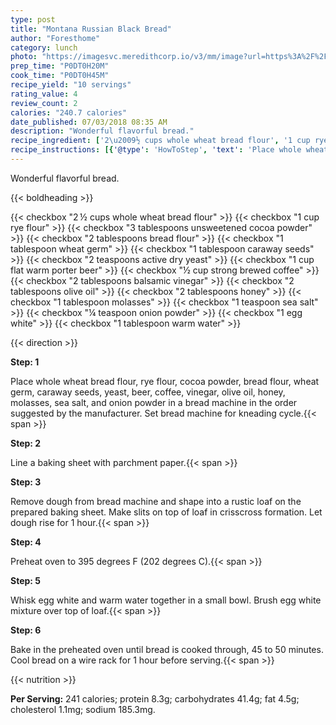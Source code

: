 ```yaml
---
type: post
title: "Montana Russian Black Bread"
author: "Foresthome"
category: lunch
photo: "https://imagesvc.meredithcorp.io/v3/mm/image?url=https%3A%2F%2Fimages.media-allrecipes.com%2Fuserphotos%2F4460237.jpg"
prep_time: "P0DT0H20M"
cook_time: "P0DT0H45M"
recipe_yield: "10 servings"
rating_value: 4
review_count: 2
calories: "240.7 calories"
date_published: 07/03/2018 08:35 AM
description: "Wonderful flavorful bread."
recipe_ingredient: ['2\u2009½ cups whole wheat bread flour', '1 cup rye flour', '3 tablespoons unsweetened cocoa powder', '2 tablespoons bread flour', '1 tablespoon wheat germ', '1 tablespoon caraway seeds', '2 teaspoons active dry yeast', '1 cup flat warm porter beer', '½ cup strong brewed coffee', '2 tablespoons balsamic vinegar', '2 tablespoons olive oil', '2 tablespoons honey', '1 tablespoon molasses', '1 teaspoon sea salt', '¼ teaspoon onion powder', '1 egg white', '1 tablespoon warm water']
recipe_instructions: [{'@type': 'HowToStep', 'text': 'Place whole wheat bread flour, rye flour, cocoa powder, bread flour, wheat germ, caraway seeds, yeast, beer, coffee, vinegar, olive oil, honey, molasses, sea salt, and onion powder in a bread machine in the order suggested by the manufacturer. Set bread machine for kneading cycle.\n'}, {'@type': 'HowToStep', 'text': 'Line a baking sheet with parchment paper.\n'}, {'@type': 'HowToStep', 'text': 'Remove dough from bread machine and shape into a rustic loaf on the prepared baking sheet. Make slits on top of loaf in crisscross formation. Let dough rise for 1 hour.\n'}, {'@type': 'HowToStep', 'text': 'Preheat oven to 395 degrees F (202 degrees C).\n'}, {'@type': 'HowToStep', 'text': 'Whisk egg white and warm water together in a small bowl. Brush egg white mixture over top of loaf.\n'}, {'@type': 'HowToStep', 'text': 'Bake in the preheated oven until bread is cooked through, 45 to 50 minutes. Cool bread on a wire rack for 1 hour before serving.\n'}]
---
```


Wonderful flavorful bread. 

{{< boldheading >}}

{{< checkbox "2 ½ cups whole wheat bread flour" >}}
{{< checkbox "1 cup rye flour" >}}
{{< checkbox "3 tablespoons unsweetened cocoa powder" >}}
{{< checkbox "2 tablespoons bread flour" >}}
{{< checkbox "1 tablespoon wheat germ" >}}
{{< checkbox "1 tablespoon caraway seeds" >}}
{{< checkbox "2 teaspoons active dry yeast" >}}
{{< checkbox "1 cup flat warm porter beer" >}}
{{< checkbox "½ cup strong brewed coffee" >}}
{{< checkbox "2 tablespoons balsamic vinegar" >}}
{{< checkbox "2 tablespoons olive oil" >}}
{{< checkbox "2 tablespoons honey" >}}
{{< checkbox "1 tablespoon molasses" >}}
{{< checkbox "1 teaspoon sea salt" >}}
{{< checkbox "¼ teaspoon onion powder" >}}
{{< checkbox "1  egg white" >}}
{{< checkbox "1 tablespoon warm water" >}}


{{< direction >}}

**Step: 1**

Place whole wheat bread flour, rye flour, cocoa powder, bread flour, wheat germ, caraway seeds, yeast, beer, coffee, vinegar, olive oil, honey, molasses, sea salt, and onion powder in a bread machine in the order suggested by the manufacturer. Set bread machine for kneading cycle.{{< span >}}

**Step: 2**

Line a baking sheet with parchment paper.{{< span >}}

**Step: 3**

Remove dough from bread machine and shape into a rustic loaf on the prepared baking sheet. Make slits on top of loaf in crisscross formation. Let dough rise for 1 hour.{{< span >}}

**Step: 4**

Preheat oven to 395 degrees F (202 degrees C).{{< span >}}

**Step: 5**

Whisk egg white and warm water together in a small bowl. Brush egg white mixture over top of loaf.{{< span >}}

**Step: 6**

Bake in the preheated oven until bread is cooked through, 45 to 50 minutes. Cool bread on a wire rack for 1 hour before serving.{{< span >}}

{{< nutrition >}}

**Per Serving:** 241 calories; protein 8.3g; carbohydrates 41.4g; fat 4.5g; cholesterol 1.1mg; sodium 185.3mg.